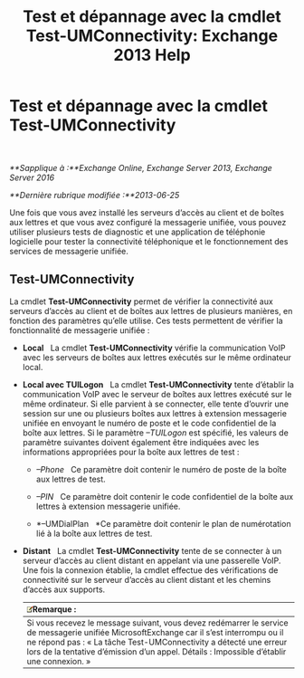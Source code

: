 ﻿---
title: 'Test et dépannage avec la cmdlet Test-UMConnectivity: Exchange 2013 Help'
TOCTitle: Test et dépannage avec la cmdlet Test-UMConnectivity
ms:assetid: 08e67a99-e37f-4afd-bd58-455b62580af7
ms:mtpsurl: https://technet.microsoft.com/fr-fr/library/Aa995978(v=EXCHG.150)
ms:contentKeyID: 56269361
ms.date: 05/23/2018
mtps_version: v=EXCHG.150
ms.translationtype: MT
---

# Test et dépannage avec la cmdlet Test-UMConnectivity

 

_**Sapplique à :**Exchange Online, Exchange Server 2013, Exchange Server 2016_

_**Dernière rubrique modifiée :**2013-06-25_

Une fois que vous avez installé les serveurs d’accès au client et de boîtes aux lettres et que vous avez configuré la messagerie unifiée, vous pouvez utiliser plusieurs tests de diagnostic et une application de téléphonie logicielle pour tester la connectivité téléphonique et le fonctionnement des services de messagerie unifiée.

## Test-UMConnectivity

La cmdlet **Test-UMConnectivity** permet de vérifier la connectivité aux serveurs d’accès au client et de boîtes aux lettres de plusieurs manières, en fonction des paramètres qu’elle utilise. Ces tests permettent de vérifier la fonctionnalité de messagerie unifiée :

  - **Local**   La cmdlet **Test-UMConnectivity** vérifie la communication VoIP avec les serveurs de boîtes aux lettres exécutés sur le même ordinateur local.

  - **Local avec TUILogon**   La cmdlet **Test-UMConnectivity** tente d’établir la communication VoIP avec le serveur de boîtes aux lettres exécuté sur le même ordinateur. Si elle parvient à se connecter, elle tente d’ouvrir une session sur une ou plusieurs boîtes aux lettres à extension messagerie unifiée en envoyant le numéro de poste et le code confidentiel de la boîte aux lettres. Si le paramètre *–TUILogon* est spécifié, les valeurs de paramètre suivantes doivent également être indiquées avec les informations appropriées pour la boîte aux lettres de test :
    
      - *–Phone*   Ce paramètre doit contenir le numéro de poste de la boîte aux lettres de test.
    
      - *–PIN*   Ce paramètre doit contenir le code confidentiel de la boîte aux lettres à extension messagerie unifiée.
    
      - *–UMDialPlan   *Ce paramètre doit contenir le plan de numérotation lié à la boîte aux lettres de test.

  - **Distant**   La cmdlet **Test-UMConnectivity** tente de se connecter à un serveur d’accès au client distant en appelant via une passerelle VoIP. Une fois la connexion établie, la cmdlet effectue des vérifications de connectivité sur le serveur d’accès au client distant et les chemins d’accès aux supports.
    
    <table>
    <thead>
    <tr class="header">
    <th><img src="images/JJ159664.note(EXCHG.150).gif" title="Remarque" alt="Remarque" />Remarque :</th>
    </tr>
    </thead>
    <tbody>
    <tr class="odd">
    <td>Si vous recevez le message suivant, vous devez redémarrer le service de messagerie unifiée MicrosoftExchange car il s’est interrompu ou il ne répond pas : « La tâche Test-UMConnectivity a détecté une erreur lors de la tentative d’émission d’un appel. Détails : Impossible d’établir une connexion. »</td>
    </tr>
    </tbody>
    </table>

